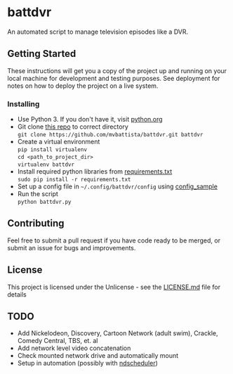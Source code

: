 # battdvr
An automated script to manage television episodes like a DVR.

## Getting Started

These instructions will get you a copy of the project up and running on your local machine for development and testing purposes. See deployment for notes on how to deploy the project on a live system.

### Installing

- Use Python 3. If you don't have it, visit [python.org](https://www.python.org/downloads/)
- Git clone [this repo]() to correct directory  
    `git clone https://github.com/mvbattista/battdvr.git battdvr`
- Create a virtual environment  
    `pip install virtualenv`  
    `cd <path_to_project_dir>`  
    `virtualenv battdvr`
- Install required python libraries from [requirements.txt](/requirements.txt)  
    `sudo pip install -r requirements.txt`
- Set up a config file in `~/.config/battdvr/config` using [config_sample](/config_sample)
- Run the script  
    `python battdvr.py`

<!--
## Running the tests

Explain how to run the automated tests for this system

### Break down into end to end tests

Explain what these tests test and why

```
Give an example
```

### And coding style tests

Explain what these tests test and why

```
Give an example
```

## Deployment

Add additional notes about how to deploy this on a live system

## Built With

* [Dropwizard](http://www.dropwizard.io/1.0.2/docs/) - The web framework used
* [Maven](https://maven.apache.org/) - Dependency Management
* [ROME](https://rometools.github.io/rome/) - Used to generate RSS Feeds
-->
## Contributing

Feel free to submit a pull request if you have code ready to be merged, or submit an issue for bugs and improvements.

<!--
## Versioning

We use [SemVer](http://semver.org/) for versioning. For the versions available, see the [tags on this repository](https://github.com/your/project/tags). 

## Authors

* **Billie Thompson** - *Initial work* - [PurpleBooth](https://github.com/PurpleBooth)

See also the list of [contributors](https://github.com/your/project/contributors) who participated in this project.
-->

## License

This project is licensed under the Unlicense - see the [LICENSE.md](/LICENSE.md) file for details

<!--## Acknowledgments

* Hat tip to anyone whose code was used
* Inspiration
* etc-->


## TODO
-	Add Nickelodeon, Discovery, Cartoon Network (adult swim), Crackle, Comedy Central, TBS, et. al
- Add network level video concatenation
- Check mounted network drive and automatically mount
- Setup in automation (possibly with [ndscheduler](https://github.com/Nextdoor/ndscheduler))
